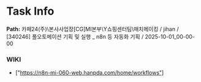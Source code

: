 # Task Info

**Path:** 카페24(주)\본사사업장\[CG]MI본부\Y쇼핑센터팀\매치메이킹 / jihan / [340246] 풀오토메이션 기획 및 실행 _ n8n 등 자동화 기획 / 2025-10-01_00-00-00

### WIKI
- ["https://n8n-mi-060-web.hanpda.com/home/workflows"]

